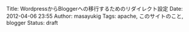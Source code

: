 Title: WordpressからBloggerへの移行するためのリダイレクト設定
Date: 2012-04-06 23:55
Author: masayukig
Tags: apache, このサイトのこと, blogger
Status: draft


